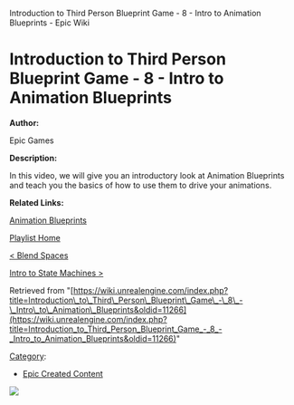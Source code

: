 Introduction to Third Person Blueprint Game - 8 - Intro to Animation Blueprints - Epic Wiki                    

Introduction to Third Person Blueprint Game - 8 - Intro to Animation Blueprints
===============================================================================

**Author:**

Epic Games

**Description:**

In this video, we will give you an introductory look at Animation Blueprints and teach you the basics of how to use them to drive your animations.

**Related Links:**

[Animation Blueprints](https://docs.unrealengine.com/latest/INT/Engine/Animation/AnimBlueprints/index.html)

[Playlist Home](/Category:Epic_Video_Playlists "Category:Epic Video Playlists")

[< Blend Spaces](/Introduction_to_Third_Person_Blueprint_Game_-_7_-_Blend_Spaces "Introduction to Third Person Blueprint Game - 7 - Blend Spaces")

[Intro to State Machines >](/Introduction_to_Third_Person_Blueprint_Game_-_9_-_Intro_to_State_Machines "Introduction to Third Person Blueprint Game - 9 - Intro to State Machines")

Retrieved from "[https://wiki.unrealengine.com/index.php?title=Introduction\_to\_Third\_Person\_Blueprint\_Game\_-\_8\_-\_Intro\_to\_Animation\_Blueprints&oldid=11266](https://wiki.unrealengine.com/index.php?title=Introduction_to_Third_Person_Blueprint_Game_-_8_-_Intro_to_Animation_Blueprints&oldid=11266)"

[Category](/Special:Categories "Special:Categories"):

*   [Epic Created Content](/Category:Epic_Created_Content "Category:Epic Created Content")

  ![](https://tracking.unrealengine.com/track.png)